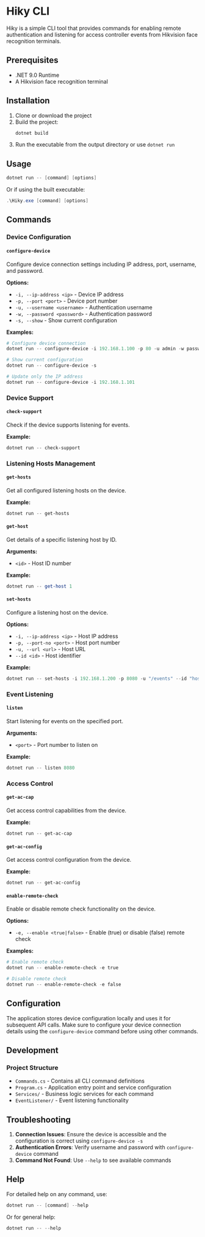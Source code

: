 # Hiky CLI

Hiky is a simple CLI tool that provides commands for enabling remote authentication and listening for access controller events from Hikvision face recognition terminals.

## Prerequisites

- .NET 9.0 Runtime
- A Hikvision face recognition terminal

## Installation

1. Clone or download the project
2. Build the project:
   ```powershell
   dotnet build
   ```
3. Run the executable from the output directory or use `dotnet run`

## Usage

```powershell
dotnet run -- [command] [options]
```

Or if using the built executable:
```powershell
.\Hiky.exe [command] [options]
```

## Commands

### Device Configuration

#### `configure-device`
Configure device connection settings including IP address, port, username, and password.

**Options:**
- `-i, --ip-address <ip>` - Device IP address
- `-p, --port <port>` - Device port number
- `-u, --username <username>` - Authentication username
- `-w, --password <password>` - Authentication password
- `-s, --show` - Show current configuration

**Examples:**
```powershell
# Configure device connection
dotnet run -- configure-device -i 192.168.1.100 -p 80 -u admin -w password123

# Show current configuration
dotnet run -- configure-device -s

# Update only the IP address
dotnet run -- configure-device -i 192.168.1.101
```

### Device Support

#### `check-support`
Check if the device supports listening for events.

**Example:**
```powershell
dotnet run -- check-support
```

### Listening Hosts Management

#### `get-hosts`
Get all configured listening hosts on the device.

**Example:**
```powershell
dotnet run -- get-hosts
```

#### `get-host`
Get details of a specific listening host by ID.

**Arguments:**
- `<id>` - Host ID number

**Example:**
```powershell
dotnet run -- get-host 1
```

#### `set-hosts`
Configure a listening host on the device.

**Options:**
- `-i, --ip-address <ip>` - Host IP address
- `-p, --port-no <port>` - Host port number
- `-u, --url <url>` - Host URL
- `--id <id>` - Host identifier

**Example:**
```powershell
dotnet run -- set-hosts -i 192.168.1.200 -p 8080 -u "/events" --id "host1"
```

### Event Listening

#### `listen`
Start listening for events on the specified port.

**Arguments:**
- `<port>` - Port number to listen on

**Example:**
```powershell
dotnet run -- listen 8080
```

### Access Control

#### `get-ac-cap`
Get access control capabilities from the device.

**Example:**
```powershell
dotnet run -- get-ac-cap
```

#### `get-ac-config`
Get access control configuration from the device.

**Example:**
```powershell
dotnet run -- get-ac-config
```

#### `enable-remote-check`
Enable or disable remote check functionality on the device.

**Options:**
- `-e, --enable <true|false>` - Enable (true) or disable (false) remote check

**Examples:**
```powershell
# Enable remote check
dotnet run -- enable-remote-check -e true

# Disable remote check
dotnet run -- enable-remote-check -e false
```

## Configuration

The application stores device configuration locally and uses it for subsequent API calls. Make sure to configure your device connection details using the `configure-device` command before using other commands.

## Development

### Project Structure
- `Commands.cs` - Contains all CLI command definitions
- `Program.cs` - Application entry point and service configuration
- `Services/` - Business logic services for each command
- `EventListener/` - Event listening functionality

## Troubleshooting

1. **Connection Issues**: Ensure the device is accessible and the configuration is correct using `configure-device -s`
2. **Authentication Errors**: Verify username and password with `configure-device` command
3. **Command Not Found**: Use `--help` to see available commands

## Help

For detailed help on any command, use:
```powershell
dotnet run -- [command] --help
```

Or for general help:
```powershell
dotnet run -- --help
```
